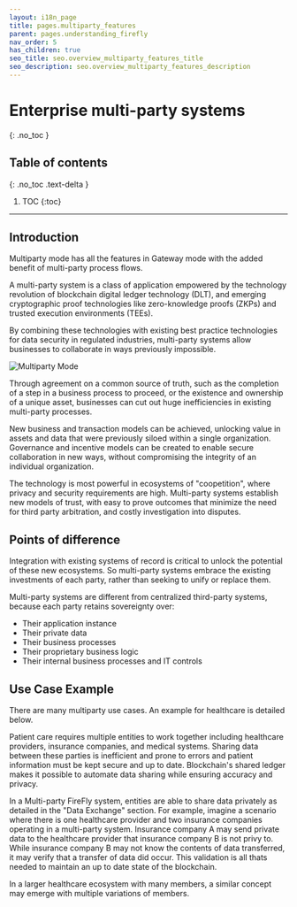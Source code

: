 ```yaml
---
layout: i18n_page
title: pages.multiparty_features
parent: pages.understanding_firefly
nav_order: 5
has_children: true
seo_title: seo.overview_multiparty_features_title
seo_description: seo.overview_multiparty_features_description
---
```


# Enterprise multi-party systems

{: .no_toc }

## Table of contents

{: .no_toc .text-delta }

1. TOC
{:toc}

---

## Introduction

Multiparty mode has all the features in Gateway mode with the added benefit of multi-party process flows.

A multi-party system is a class of application empowered by the technology revolution
of blockchain digital ledger technology (DLT), and emerging cryptographic proof technologies
like zero-knowledge proofs (ZKPs) and trusted execution environments (TEEs).

By combining these technologies with existing best practice technologies for
data security in regulated industries, multi-party systems allow businesses to
collaborate in ways previously impossible.

![Multiparty Mode](../images/multiparty_mode.png "Multiparty Mode")

Through agreement on a common source of truth, such as the completion of a step in a
business process to proceed, or the existence and ownership of a unique asset, businesses
can cut out huge inefficiencies in existing multi-party processes.

New business and transaction models can be achieved, unlocking value in assets and data
that were previously siloed within a single organization. Governance and incentive
models can be created to enable secure collaboration in new ways, without compromising
the integrity of an individual organization.

The technology is most powerful in ecosystems of "coopetition", where privacy and security
requirements are high. Multi-party systems establish new models of trust, with easy to
prove outcomes that minimize the need for third party arbitration, and costly investigation
into disputes.

## Points of difference

Integration with existing systems of record is critical to unlock the potential
of these new ecosystems. So multi-party systems embrace the existing investments of
each party, rather than seeking to unify or replace them.

Multi-party systems are different from centralized third-party systems, because each
party retains sovereignty over:

- Their application instance
- Their private data
- Their business processes
- Their proprietary business logic
- Their internal business processes and IT controls

## Use Case Example

There are many multiparty use cases. An example for healthcare is detailed below.

Patient care requires multiple entities to work together including healthcare providers, insurance companies, and medical systems. Sharing data between these parties is inefficient and prone to errors and patient information must be kept secure and up to date. Blockchain's shared ledger makes it possible to automate data sharing while ensuring accuracy and privacy.

In a Multi-party FireFly system, entities are able to share data privately as detailed in the "Data Exchange" section. For example, imagine a scenario where there is one healthcare provider and two insurance companies operating in a multi-party system. Insurance company A may send private data to the healthcare provider that insurance company B is not privy to. While insurance company B may not know the contents of data transferred, it may verify that a transfer of data did occur. This validation is all thats needed to maintain an up to date state of the blockchain.

In a larger healthcare ecosystem with many members, a similar concept may emerge with multiple variations of members.

<!-- ADD DIAGRAMS FOR THIS EXAMPLE. -->
